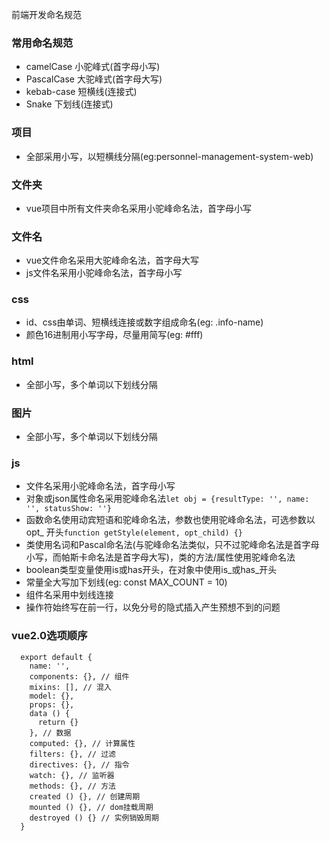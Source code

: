 前端开发命名规范

### 常用命名规范
  - camelCase 小驼峰式(首字母小写)
  - PascalCase 大驼峰式(首字母大写)
  - kebab-case 短横线(连接式)
  - Snake 下划线(连接式)

### 项目
  - 全部采用小写，以短横线分隔(eg:personnel-management-system-web)

### 文件夹
  - vue项目中所有文件夹命名采用小驼峰命名法，首字母小写

### 文件名
  - vue文件命名采用大驼峰命名法，首字母大写
  - js文件名采用小驼峰命名法，首字母小写

### css
  - id、css由单词、短横线连接或数字组成命名(eg: .info-name)
  - 颜色16进制用小写字母，尽量用简写(eg: #fff)

### html
  - 全部小写，多个单词以下划线分隔

### 图片
  - 全部小写，多个单词以下划线分隔

### js
  - 文件名采用小驼峰命名法，首字母小写
  - 对象或json属性命名采用驼峰命名法`let obj = {resultType: '', name: '', statusShow: ''}`
  - 函数命名使用动宾短语和驼峰命名法，参数也使用驼峰命名法，可选参数以opt_ 开头`function getStyle(element, opt_child) {}`
  - 类使用名词和Pascal命名法(与驼峰命名法类似，只不过驼峰命名法是首字母小写，而帕斯卡命名法是首字母大写)，类的方法/属性使用驼峰命名法
  - boolean类型变量使用is或has开头，在对象中使用is_或has_开头
  - 常量全大写加下划线(eg: const MAX_COUNT = 10)
  - 组件名采用中划线连接
  - 操作符始终写在前一行，以免分号的隐式插入产生预想不到的问题

### vue2.0选项顺序
  ```
    export default {
      name: '',
      components: {}, // 组件
      mixins: [], // 混入
      model: {},
      props: {},
      data () {
        return {}
      }, // 数据
      computed: {}, // 计算属性
      filters: {}, // 过滤
      directives: {}, // 指令
      watch: {}, // 监听器
      methods: {}, // 方法
      created () {}, // 创建周期
      mounted () {}, // dom挂载周期
      destroyed () {} // 实例销毁周期
    }
  ```
